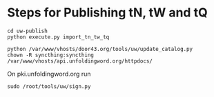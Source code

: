 # Steps for Publishing tN, tW and tQ

    cd uw-publish
    python execute.py import_tn_tw_tq
    
    python /var/www/vhosts/door43.org/tools/uw/update_catalog.py
    chown -R syncthing:syncthing /var/www/vhosts/api.unfoldingword.org/httpdocs/
    
On pki.unfoldingword.org run

    sudo /root/tools/uw/sign.py